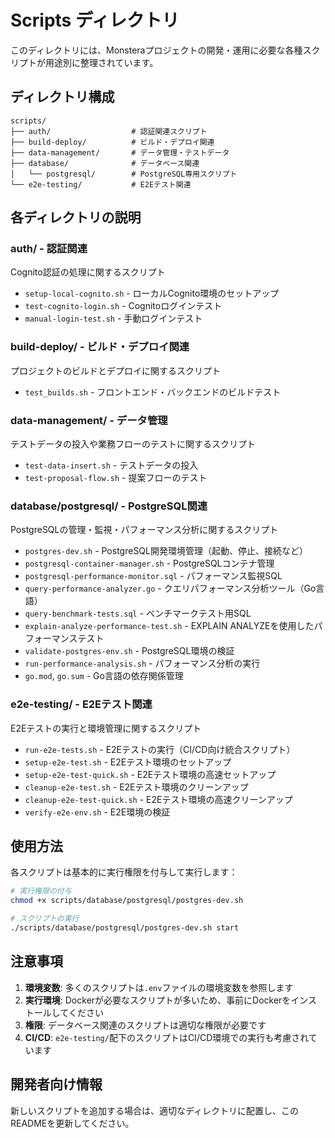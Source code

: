 # Scripts ディレクトリ

このディレクトリには、Monsteraプロジェクトの開発・運用に必要な各種スクリプトが用途別に整理されています。

## ディレクトリ構成

```
scripts/
├── auth/                  # 認証関連スクリプト
├── build-deploy/          # ビルド・デプロイ関連
├── data-management/       # データ管理・テストデータ
├── database/              # データベース関連
│   └── postgresql/        # PostgreSQL専用スクリプト
└── e2e-testing/           # E2Eテスト関連
```

## 各ディレクトリの説明

### auth/ - 認証関連
Cognito認証の処理に関するスクリプト
- `setup-local-cognito.sh` - ローカルCognito環境のセットアップ
- `test-cognito-login.sh` - Cognitoログインテスト
- `manual-login-test.sh` - 手動ログインテスト

### build-deploy/ - ビルド・デプロイ関連
プロジェクトのビルドとデプロイに関するスクリプト
- `test_builds.sh` - フロントエンド・バックエンドのビルドテスト

### data-management/ - データ管理
テストデータの投入や業務フローのテストに関するスクリプト
- `test-data-insert.sh` - テストデータの投入
- `test-proposal-flow.sh` - 提案フローのテスト

### database/postgresql/ - PostgreSQL関連
PostgreSQLの管理・監視・パフォーマンス分析に関するスクリプト
- `postgres-dev.sh` - PostgreSQL開発環境管理（起動、停止、接続など）
- `postgresql-container-manager.sh` - PostgreSQLコンテナ管理
- `postgresql-performance-monitor.sql` - パフォーマンス監視SQL
- `query-performance-analyzer.go` - クエリパフォーマンス分析ツール（Go言語）
- `query-benchmark-tests.sql` - ベンチマークテスト用SQL
- `explain-analyze-performance-test.sh` - EXPLAIN ANALYZEを使用したパフォーマンステスト
- `validate-postgres-env.sh` - PostgreSQL環境の検証
- `run-performance-analysis.sh` - パフォーマンス分析の実行
- `go.mod`, `go.sum` - Go言語の依存関係管理

### e2e-testing/ - E2Eテスト関連
E2Eテストの実行と環境管理に関するスクリプト
- `run-e2e-tests.sh` - E2Eテストの実行（CI/CD向け統合スクリプト）
- `setup-e2e-test.sh` - E2Eテスト環境のセットアップ
- `setup-e2e-test-quick.sh` - E2Eテスト環境の高速セットアップ
- `cleanup-e2e-test.sh` - E2Eテスト環境のクリーンアップ
- `cleanup-e2e-test-quick.sh` - E2Eテスト環境の高速クリーンアップ
- `verify-e2e-env.sh` - E2E環境の検証

## 使用方法

各スクリプトは基本的に実行権限を付与して実行します：

```bash
# 実行権限の付与
chmod +x scripts/database/postgresql/postgres-dev.sh

# スクリプトの実行
./scripts/database/postgresql/postgres-dev.sh start
```

## 注意事項

1. **環境変数**: 多くのスクリプトは`.env`ファイルの環境変数を参照します
2. **実行環境**: Dockerが必要なスクリプトが多いため、事前にDockerをインストールしてください
3. **権限**: データベース関連のスクリプトは適切な権限が必要です
4. **CI/CD**: `e2e-testing/`配下のスクリプトはCI/CD環境での実行も考慮されています

## 開発者向け情報

新しいスクリプトを追加する場合は、適切なディレクトリに配置し、このREADMEを更新してください。